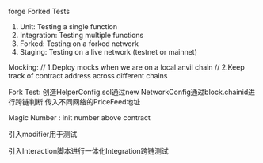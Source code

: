 forge Forked Tests

1. Unit: Testing a single function
2. Integration: Testing multiple functions
3. Forked: Testing on a forked network
4. Staging: Testing on a live network (testnet or mainnet)

Mocking:
// 1.Deploy mocks when we are on a local anvil chain
// 2.Keep track of contract address across different chains

Fork Test:
创造HelperConfig.sol通过new NetworkConfig通过block.chainid进行跨链判断
传入不同网络的PriceFeed地址

Magic Number : init number above contract

引入modifier用于测试

引入Interaction脚本进行一体化Integration跨链测试